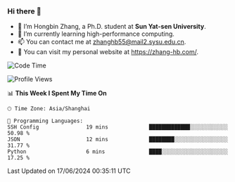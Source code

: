 ### Hi there 👋

- 🔭 I’m Hongbin Zhang, a Ph.D. student at **Sun Yat-sen University**.
- 🌱 I’m currently learning high-performance computing.
- 📫 You can contact me at zhanghb55@mail2.sysu.edu.cn.
- 👀 You can visit my personal website at https://zhang-hb.com/.

<!--START_SECTION:waka-->
![Code Time](http://img.shields.io/badge/Code%20Time-325%20hrs%2011%20mins-blue)

![Profile Views](http://img.shields.io/badge/Profile%20Views-0-blue)

📊 **This Week I Spent My Time On** 

```text
🕑︎ Time Zone: Asia/Shanghai

💬 Programming Languages: 
SSH Config               19 mins             █████████████░░░░░░░░░░░░   50.98 % 
JSON                     12 mins             ████████░░░░░░░░░░░░░░░░░   31.77 % 
Python                   6 mins              ████░░░░░░░░░░░░░░░░░░░░░   17.25 % 
```


 Last Updated on 17/06/2024 00:35:11 UTC
<!--END_SECTION:waka-->
